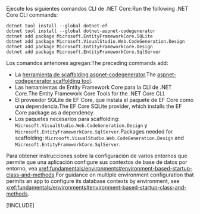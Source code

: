 <span data-ttu-id="f69a0-101">Ejecute los siguientes comandos CLI de .NET Core:</span><span class="sxs-lookup"><span data-stu-id="f69a0-101">Run the following .NET Core CLI commands:</span></span>

```dotnetcli
dotnet tool install --global dotnet-ef
dotnet tool install --global dotnet-aspnet-codegenerator
dotnet add package Microsoft.EntityFrameworkCore.SQLite
dotnet add package Microsoft.VisualStudio.Web.CodeGeneration.Design
dotnet add package Microsoft.EntityFrameworkCore.Design
dotnet add package Microsoft.EntityFrameworkCore.SqlServer
```

<span data-ttu-id="f69a0-102">Los comandos anteriores agregan:</span><span class="sxs-lookup"><span data-stu-id="f69a0-102">The preceding commands add:</span></span>

* <span data-ttu-id="f69a0-103">La [herramienta de scaffolding aspnet-codegenerator](xref:fundamentals/tools/dotnet-aspnet-codegenerator).</span><span class="sxs-lookup"><span data-stu-id="f69a0-103">The [aspnet-codegenerator scaffolding tool](xref:fundamentals/tools/dotnet-aspnet-codegenerator).</span></span>
* <span data-ttu-id="f69a0-104">Las herramientas de Entity Framework Core para la CLI de .NET Core.</span><span class="sxs-lookup"><span data-stu-id="f69a0-104">The Entity Framework Core Tools for the .NET Core CLI.</span></span>
* <span data-ttu-id="f69a0-105">El proveedor SQLite de EF Core, que instala el paquete de EF Core como una dependencia.</span><span class="sxs-lookup"><span data-stu-id="f69a0-105">The EF Core SQLite provider, which installs the EF Core package as a dependency.</span></span>
* <span data-ttu-id="f69a0-106">Los paquetes necesarios para scaffolding: `Microsoft.VisualStudio.Web.CodeGeneration.Design` y `Microsoft.EntityFrameworkCore.SqlServer`.</span><span class="sxs-lookup"><span data-stu-id="f69a0-106">Packages needed for scaffolding: `Microsoft.VisualStudio.Web.CodeGeneration.Design` and `Microsoft.EntityFrameworkCore.SqlServer`.</span></span>

<span data-ttu-id="f69a0-107">Para obtener instrucciones sobre la configuración de varios entornos que permite que una aplicación configure sus contextos de base de datos por entorno, vea <xref:fundamentals/environments#environment-based-startup-class-and-methods>.</span><span class="sxs-lookup"><span data-stu-id="f69a0-107">For guidance on multiple environment configuration that permits an app to configure its database contexts by environment, see <xref:fundamentals/environments#environment-based-startup-class-and-methods>.</span></span>

[!INCLUDE[](~/includes/scaffoldTFM.md)]